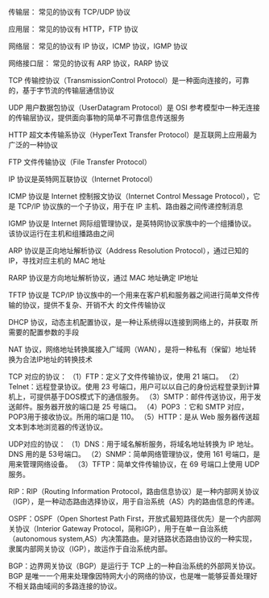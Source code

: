 传输层： 常见的协议有 TCP/UDP 协议

应用层： 常见的协议有 HTTP，FTP 协议

网络层： 常见的协议有 IP 协议，ICMP 协议，IGMP 协议

网络接口层： 常见的协议有 ARP 协议，RARP 协议

TCP 传输控协议（TransmissionControl Protocol）是一种面向连接的，可靠的，基于字节流的传输层通信协议

UDP 用户数据包协议（UserDatagram Protocol）是 OSI 参考模型中一种无连接的传输层协议，提供面向事物的简单不可靠信息传送服务

HTTP 超文本传输系协议（HyperText Transfer Protocol）是互联网上应用最为广泛的一种协议

FTP 文件传输协议（File Transfer Protocol）

IP 协议是英特网互联协议（Internet Protocol）

ICMP 协议是 Internet 控制报文协议（Internet Control Message Protocol），它是 TCP/IP 协议族的一个子协议，用于在 IP 主机、路由器之间传递控制消息

IGMP 协议是 Internet 网际组管理协议，是英特网协议家族中的一个组播协议。该协议运行在主机和组播路由之间

ARP 协议是正向地址解析协议（Address Resolution Protocol），通过已知的 IP，寻找对应主机的 MAC 地址

RARP 协议是方向地址解析协议，通过 MAC 地址确定 IP地址

TFTP 协议是 TCP/IP 协议族中的一个用来在客户机和服务器之间进行简单文件传输的协议，提供不复杂、开销不大 的文件传输协议

DHCP 协议，动态主机配置协议，是一种让系统得以连接到网络上的，并获取 所需要的配置参数的手段

NAT 协议，网络地址转换属接入广域网（WAN），是将一种私有（保留）地址转换为合法IP地址的转换技术

TCP 对应的协议：
（1）FTP：定义了文件传输协议，使用 21 端口。
（2）Telnet：远程登录协议。使用 23 号端口，用户可以以自己的身份远程登录到计算机上，可提供基于DOS模式下的通信服务。
（3）SMTP：邮件传送协议，用于发送邮件。服务器开放的端口是 25 号端口。
（4）POP3 ：它和 SMTP 对应，POP3用于接收协议。所用的端口是 110。
（5）HTTP：是从 Web 服务器传送超文本到本地浏览器的传送协议。

UDP对应的协议：
（1）DNS：用于域名解析服务，将域名地址转换为 IP 地址。DNS 用的是 53号端口。
（2）SNMP：简单网络管理协议，使用 161 号端口，是用来管理网络设备。
（3）TFTP：简单文件传输协议，在 69 号端口上使用 UDP 服务。

RIP：RIP（Routing Information Protocol，路由信息协议）是一种内部网关协议（IGP），是一种动态路由选择协议，用于自治系统（AS）内的路由信息的传递。

OSPF：OSPF（Open Shortest Path First，开放式最短路径优先）是一个内部网关协议（Interior Gateway Protocol，简称IGP），用于在单一自治系统（autonomous system,AS）内决策路由。是对链路状态路由协议的一种实现，隶属内部网关协议（IGP），故运作于自治系统内部。

BGP：边界网关协议（BGP）是运行于 TCP 上的一种自治系统的外部网关协议。 BGP 是唯一一个用来处理像因特网大小的网络的协议，也是唯一能够妥善处理好不相关路由域间的多路连接的协议。

